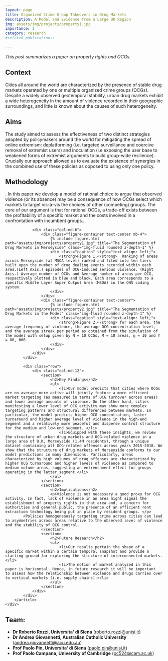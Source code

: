 ```yaml
---
layout: page
title: Organized Crime Group Takeovers in Drug Markets
description: A Model and Evidence from a Large UK Region
img: assets/img/projects/property1.jpg
importance: 1
category: research
#related_publications: 

---
```


_This post summarizes a paper on property rights and OCGs._



<html lang="en">
<head>
    <meta charset="UTF-8">
    <meta name="viewport" content="width=device-width, initial-scale=1.0">
    <title>Organized Crime Group Takeovers in Drug Markets: A Model and Evidence from a Large UK Region </title>
</head>
<body>
    <div class="post">
        <article>
            <div class="row">
                <div class="col-md-6">
                    <section>
                        <h2>Context</h2>
                        <p>Cities all around the world are characterized by the presence of stable drug markets operated by one or multiple organized crime groups (OCGs). Despite a widely observed geotemporal stability, urban drug markets exhibit a wide heterogeneity in the amount of violence recorded in their geographic surroundings, and little is known about the causes of such heterogeneity.</p>
                    </section>
                    <section>
                        <h2>Aims</h2>
                        <p>The study aimed to assess the effectiveness of two distinct strategies adopted by policymakers around the world for mitigating the spread of online extremism: deplatforming (i.e. targeted surveillance and coercive removal of extremist users) and inoculation (i.e exposing the user base to weakened forms of extremist arguments to build group-wide resilience). Crucially our approach allowed us to evaluate the existence of synergies in the combined use of these policies as opposed to using only one policy.</p>
                    </section>
                    <section>
                        <h2>Methodology</h2>
                        <p>. In this paper we develop a model of rational choice to argue that observed violence  (or its absence) may be a consequence of how OCGs select which markets to target vis-à-vis the choices of other (competing) groups. The core of our argument is that for rational OCGs, a trade-off exists between the profitability of a specific market and the costs involved in a confrontation with incumbent groups..</p>
                    </section>
                </div>

                <div class="col-md-6">
                    <div class="figure-container text-center mb-4">
                        {% include figure.html path="assets/img/projects/property1.jpg" title="The Segmentation of Drug Markets in Merseyside" class="img-fluid rounded z-depth-1" %}
                        <div class="caption" style="text-align: left;">
                            <strong>Figure 1.</strong>  Ranking of areas across Merseyside (at MSOA level) ranked and filed into ten tiers built upon the number of drug dealing events recorded within each area.(Left Axis.) Episodes of OCG-induced serious violence. (Right Axis.) Average number of OCGs and Average number of areas per OCG, respectively plotted in blue and black. Each area corresponds to a specific Middle Layer Super Output Area (MSOA) in the ONS coding system.
                        </div>
                    </div>
                    <div class="figure-container text-center">
                        {% include figure.html path="assets/img/projects/property2.jpg" title="The Segmentation of Drug Markets in the Model" class="img-fluid rounded z-depth-1" %}
                        <div class="caption" style="text-align: left;">
                            <strong>Figure 2.</strong> for each area, the average frequency of violence, the average OCG concentration level, and the average streak per period as obtained from the simulation of the model with setup given by N = 10 OCGs, M = 10 areas, η = 10 and T = 80, 000
                        </div>
                    </div>
                </div>
            </div>

            <div class="row">
                <div class="col-md-12">
                    <section>
                        <h2>Key Findings</h2>
                        <ul>
                            <li>Our model predicts that cities where OCGs are on average more active will jointly feature a more efficient market targeting (as measured in terms of OCG turnover across areas) and lower average amounts of violence. On the other hand, cities manifesting a lower level of OCG activity may show more complex targeting patterns and structural differences between markets. In particular, the model predicts higher OCG concentration, faster turnaround and higher average level of violence in the high-end segment and a relatively more peaceful and disperse control structure for the medium and low-end segment. </li>
                            <li>Equipped with these insights, we review the structure of urban drug markets and OCG-related violence in a large area of U.K, Merseyside (1.4M residents), through a unique dataset containing all OCG-related offenses across years 2015-2018. We show that the structure of drug markets of Merseyside conforms to our model predictions in many dimensions. Particularly, areas characterized by high volumes of drug offenses are characterized by higher OCG turnaround and higher levels of violence as compared to medium volume areas, suggesting an entrenchment effect for groups operating in the latter segment.</li>
                        </ul>
                    </section>
                    <section>
                        <h2>Implications</h2>
                        <p>Violence is not necessary a good proxy for OCG activity. In fact, lack of violence in an area might signal the establishment of property rights in that area and, a concern for authorities and general public, the presence of an efficient rent extraction technology being put in place by resident groups. </p>
			<Policies homogeneously targeting crime across cities can lead to asymmetries across areas relative to the observed level of violence and the stability of OCG control.
                    </section>
                    <section>
                        <h2>Future Research</h2>
                        <ul>
                            <li>Our results pertain the shape of a specific market within a certain temporal snapshot and provide a starting ground for exploring the structure of interconnected markets.</li>
                            <li>The notion of market analyzed in this paper is horizontal. Hence, in future research it will be important  to assess how the relationship between violence and drugs carries over to vertical markets (i.e. supply chains).</li>
                        </ul>
                    </section>
                </div>
            </div>
        </article>
    </div>



<div class="team-members">
  <h2>Team:</h2>
  <ul>
    <li><strong>Dr Roberto Rozzi, Universita' di Siena</strong> (<a href="mailto:roberto.rozzi@unisi.it">roberto.rozzi@unisi.it</a>)</li>
    <li><strong>Dr Andrea Giovannetti, Australian Catholic University</strong> (<a href="mailto:andrea.giovannetti@acu.edu.au">andrea.giovannetti@acu.edu.au</a>)</li>
    <li><strong>Prof Paolo Pin, Universita' di Siena</strong> (<a href="mailto:paolo.pin@unisi.it">paolo.pin@unisi.it</a>)</li>
    <li><strong>Prof Paolo Campana, University of Cambridge</strong> (<a href="mailto:pc524@cam.ac.uk">pc524@cam.ac.uk</a>)</li>
  </ul>
</div>

</body>
</html>
